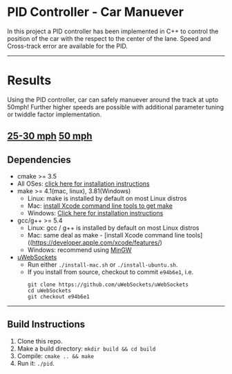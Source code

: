 # PID Controller - Car Manuever
In this project a PID controller has been implemented in C++ to control the position of the car with the respect to the center of the lane. Speed and Cross-track error are available for the PID.

---
# Results
Using the PID controller, car can safely manuever around the track at upto 50mph! Further higher speeds are possible with additional parameter tuning or twiddle factor implementation.

[25-30 mph](https://youtu.be/hAdpto5F2Kw)
[50 mph](https://youtu.be/x2NVFSPnP-M)
---
## Dependencies

* cmake >= 3.5
 * All OSes: [click here for installation instructions](https://cmake.org/install/)
* make >= 4.1(mac, linux), 3.81(Windows)
  * Linux: make is installed by default on most Linux distros
  * Mac: [install Xcode command line tools to get make](https://developer.apple.com/xcode/features/)
  * Windows: [Click here for installation instructions](http://gnuwin32.sourceforge.net/packages/make.htm)
* gcc/g++ >= 5.4
  * Linux: gcc / g++ is installed by default on most Linux distros
  * Mac: same deal as make - [install Xcode command line tools]((https://developer.apple.com/xcode/features/)
  * Windows: recommend using [MinGW](http://www.mingw.org/)
* [uWebSockets](https://github.com/uWebSockets/uWebSockets)
  * Run either `./install-mac.sh` or `./install-ubuntu.sh`.
  * If you install from source, checkout to commit `e94b6e1`, i.e.
    ```
    git clone https://github.com/uWebSockets/uWebSockets 
    cd uWebSockets
    git checkout e94b6e1
    ```
---  
## Build Instructions

1. Clone this repo.
2. Make a build directory: `mkdir build && cd build`
3. Compile: `cmake .. && make`
4. Run it: `./pid`. 




